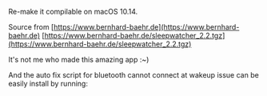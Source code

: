 Re-make it compilable on macOS 10.14.

Source from [https://www.bernhard-baehr.de](https://www.bernhard-baehr.de) [https://www.bernhard-baehr.de/sleepwatcher_2.2.tgz](https://www.bernhard-baehr.de/sleepwatcher_2.2.tgz)

It's not me who made this amazing app :~)

And the auto fix script for bluetooth cannot connect at wakeup issue can be easily install by running:

```
```